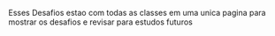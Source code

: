 Esses Desafios estao com todas as classes em uma unica pagina para mostrar os desafios e revisar para estudos futuros
